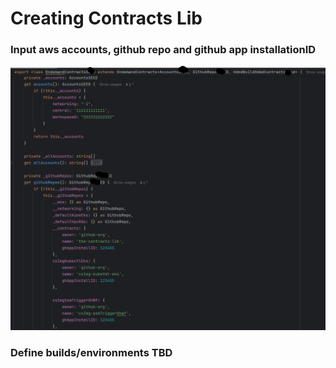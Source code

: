 # Creating Contracts Lib

### Input aws accounts, github repo and github app installationID 
![img_14.png](img_14.png)
### Define builds/environments  TBD